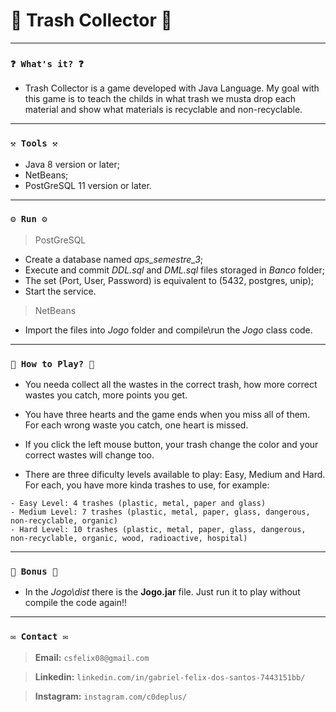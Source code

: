 # 🌟 Trash Collector 🌟

----
### `❓ What's it? ❓`

* Trash Collector is a game developed with Java Language. My goal with this game is to teach the childs in what trash we musta drop each material and show what materials is recyclable and non-recyclable.

----
### `⚒️ Tools ⚒️`

* Java 8 version or later;
* NetBeans;
* PostGreSQL 11 version or later.

----
### `⚙️ Run ⚙️`

> PostGreSQL

* Create a database named *aps_semestre_3*;
* Execute and commit *DDL.sql* and *DML.sql* files storaged in *Banco* folder;
* The set (Port, User, Password) is equivalent to (5432, postgres, unip);
* Start the service.

> NetBeans

* Import the files into *Jogo* folder and compile\run the *Jogo* class code.

----
### `📝 How to Play? 📝`

* You needa collect all the wastes in the correct trash, how more correct wastes you catch, more points you get.

* You have three hearts and the game ends when you miss all of them. For each wrong waste you catch, one heart is missed.

* If you click the left mouse button, your trash change the color and your correct wastes will change too.

* There are three dificulty levels available to play: Easy, Medium and Hard. For each, you have more kinda trashes to use, for example:

```
- Easy Level: 4 trashes (plastic, metal, paper and glass)
- Medium Level: 7 trashes (plastic, metal, paper, glass, dangerous, non-recyclable, organic)
- Hard Level: 10 trashes (plastic, metal, paper, glass, dangerous, non-recyclable, organic, wood, radioactive, hospital)
```

----
### `🎁 Bonus 🎁`

* In the *Jogo\dist* there is the **Jogo.jar** file. Just run it to play without compile the code again!!

----
### `✉️ Contact ✉️`

> **Email:** `csfelix08@gmail.com`

> **Linkedin:** `linkedin.com/in/gabriel-felix-dos-santos-7443151bb/`

> **Instagram:** `instagram.com/c0deplus/`
